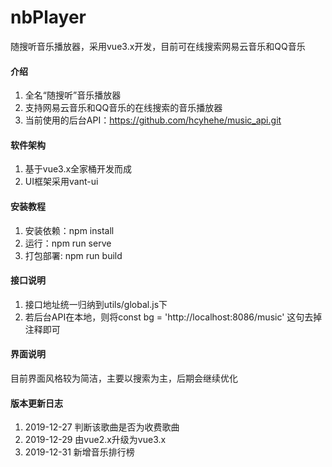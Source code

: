 # nbPlayer
随搜听音乐播放器，采用vue3.x开发，目前可在线搜索网易云音乐和QQ音乐


#### 介绍
1. 全名“随搜听”音乐播放器
2. 支持网易云音乐和QQ音乐的在线搜索的音乐播放器
3. 当前使用的后台API：https://github.com/hcyhehe/music_api.git


#### 软件架构
1. 基于vue3.x全家桶开发而成
2. UI框架采用vant-ui


#### 安装教程
1. 安装依赖：npm install 
2. 运行：npm run serve
3. 打包部署: npm run build


#### 接口说明
1. 接口地址统一归纳到utils/global.js下
2. 若后台API在本地，则将const bg = 'http://localhost:8086/music' 这句去掉注释即可


#### 界面说明
目前界面风格较为简洁，主要以搜索为主，后期会继续优化


#### 版本更新日志
1.  2019-12-27  判断该歌曲是否为收费歌曲
2.  2019-12-29  由vue2.x升级为vue3.x
3.  2019-12-31  新增音乐排行榜
